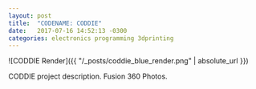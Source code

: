 ```yaml
---
layout: post
title:  "CODENAME: CODDIE"
date:   2017-07-16 14:52:13 -0300
categories: electronics programming 3dprinting
---
```

![CODDIE Render]({{ "/_posts/coddie_blue_render.png" | absolute_url }})

CODDIE project description.
Fusion 360 Photos.
